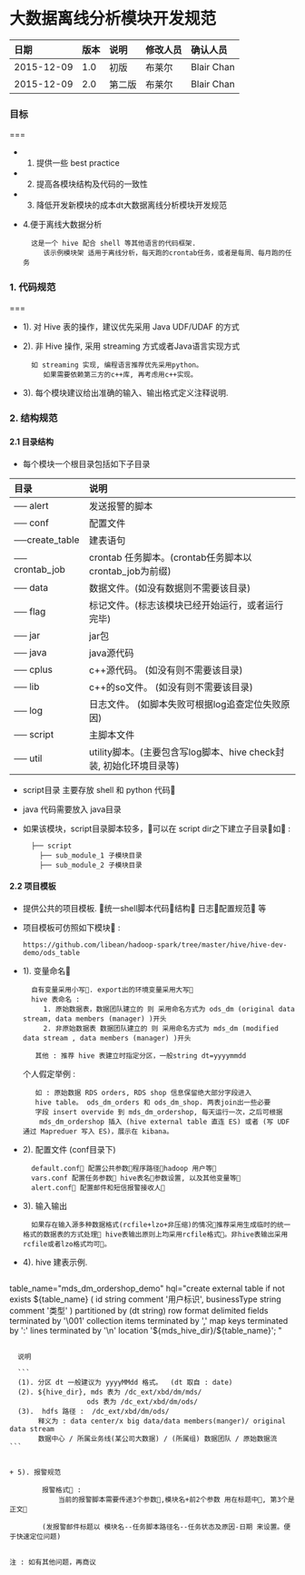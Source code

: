 # 大数据离线分析模块开发规范


| 日期 | 版本 | 说明 | 修改人员| 确认人员 |
| :--- | :-- |:--- | :-- |:--- | 
| 2015-12-09 | 1.0 | 初版 | 布莱尔 | Blair Chan |
| 2015-12-09 | 2.0 | 第二版 | 布莱尔 | Blair Chan |

### 目标
===

+ 1. 提供一些 best practice
+ 2. 提高各模块结构及代码的一致性
+ 3. 降低开发新模块的成本dt大数据离线分析模块开发规范
+ 4.便于离线大数据分析
           
        这是一个 hive 配合 shell 等其他语言的代码框架.
           该示例模块架 适用于离线分析，每天跑的crontab任务，或者是每周、每月跑的任务


### 1. 代码规范
===

+ 1). 对 Hive 表的操作，建议优先采用 Java UDF/UDAF 的方式
+ 2). 非 Hive 操作, 采用 streaming 方式或者Java语言实现方式
         
        如 streaming 实现, 编程语言推荐优先采用python。
           如果需要依赖第三方的c++库, 再考虑用c++实现。 
+ 3). 每个模块建议给出准确的输入、输出格式定义注释说明.

### 2. 结构规范

#### 2.1 目录结构

+ 每个模块一个根目录包括如下子目录

| 目录 | 说明|
| :--- | :-- |
| ── alert | 发送报警的脚本 |  
| ── conf | 配置文件 |
| ──create_table | 建表语句 |
| ── crontab_job | crontab 任务脚本。(crontab任务脚本以crontab_job为前缀) |
| ── data | 数据文件。(如没有数据则不需要该目录) |
| ── flag | 标记文件。(标志该模块已经开始运行，或者运行完毕) |
| ── jar | jar包 |
| ── java | java源代码 |
| ── cplus | c++源代码。 (如没有则不需要该目录) |
| ── lib | c++的so文件。 (如没有则不需要该目录) |
| ── log | 日志文件。 (如脚本失败可根据log追查定位失败原因) |
| ── script | 主脚本文件 |
| ── util | utility脚本。(主要包含写log脚本、hive check封装, 初始化环境目录等)
+ script目录 主要存放 shell 和 python 代码􏰁 
+ java 代码需要放入 java目录 
+ 如果该模块，script目录脚本较多，􏰀可以在 script dir之下建立子目录􏰀如􏰂 :

        ├── script
          ├── sub_module_1 子模块目录 
          ├── sub_module_2 子模块目录
#### 2.2 项目模板 

+ 提供公共的项目模板. 􏰀统一shell脚本代码􏰄结构􏰄 日志􏰄配置规范􏰁 等
+ 项目模板可仿照如下模块􏰂 : 

   ```
   https://github.com/libean/hadoop-spark/tree/master/hive/hive-dev-demo/ods_table
   ```
        
+ 1). 变量命名􏰂

        自有变量采用小写􏰀. export出的环境变量采用大写􏰁
        hive 表命名 : 
           1. 原始数据表，数据团队建立的 则 采用命名方式为 ods_dm (original data stream, data members (manager) )开头
           2. 非原始数据表 数据团队建立的 则 采用命名方式为 mds_dm (modified data stream , data members (manager) )开头

         其他 : 推荐 hive 表建立时指定分区，一般string dt=yyyymmdd
         
  个人假定举例 :      
  
         如 : 原始数据 RDS orders, RDS shop 信息保留绝大部分字段进入 
         hive table。 ods_dm_orders 和 ods_dm_shop. 两表join出一些必要
         字段 insert overvide 到 mds_dm_ordershop, 每天运行一次，之后可根据
          mds_dm_ordershop 插入 (hive external table 直连 ES) 或者 (写 UDF 通过 Mapreduer 写入 ES)，展示在 kibana。
         

+ 2). 配置文件 (conf目录下)

        default.conf􏰂 配置公共参数􏰂程序路径􏰄hadoop 用户等􏰁
        vars.conf 配置任务参数􏰂 hive表名􏰄参数设置, 以及其他变量等􏰁
        alert.conf􏰂 配置邮件和短信报警接收人􏰁 
        
        
+ 3). 输入输出

        如果存在输入源多种数据格式(rcfile+lzo+非压缩)的情况􏰀推荐采用生成临时的统一格式的数据表的方式处理􏰁 hive表输出原则上均采用rcfile格式􏰁。非hive表输出采用rcfile或者lzo格式均可􏰁。
+ 4). hive 建表示例.

  ~~~ shell
table_name="mds_dm_ordershop_demo"
hql="create external table if not exists ${table_name}
(
  id string comment '用户标识',
  businessType string comment '类型'
)
partitioned by (dt string)
row format delimited fields terminated by '\001' collection items terminated by ',' map keys terminated by ':' lines terminated by '\n'
location '${mds_hive_dir}/${table_name}';
"
~~~

  说明

  ```
  (1). 分区 dt 一般建议为 yyyyMMdd 格式。  (dt 取自 : date)
  (2). ${hive_dir}, mds 表为 /dc_ext/xbd/dm/mds/ 
                   ods 表为 /dc_ext/xbd/dm/ods/
  (3).  hdfs 路径 :  /dc_ext/xbd/dm/ods/ 
       释义为 : data center/x big data/data members(manger)/ original data stream 
       数据中心 / 所属业务线(某公司大数据) / (所属组) 数据团队 / 原始数据流                 
```


+ 5). 报警规范

        报警格式􏰂 :
            当前的报警脚本需要传递3个参数􏰀,模块名+前2个参数 用在标题中􏰀, 第3个是正文􏰁 
    
        (发报警邮件标题以 模块名--任务脚本路径名--任务状态及原因-日期 来设置。便于快速定位问题)


注 : 如有其他问题，再商议
